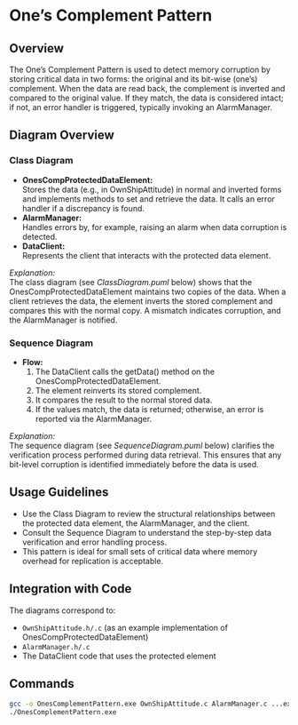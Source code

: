 # One’s Complement Pattern

## Overview
The One’s Complement Pattern is used to detect memory corruption by storing critical data in two forms: the original and its bit-wise (one’s) complement. When the data are read back, the complement is inverted and compared to the original value. If they match, the data is considered intact; if not, an error handler is triggered, typically invoking an AlarmManager.

## Diagram Overview

### Class Diagram
- **OnesCompProtectedDataElement:**  
  Stores the data (e.g., in OwnShipAttitude) in normal and inverted forms and implements methods to set and retrieve the data. It calls an error handler if a discrepancy is found.
- **AlarmManager:**  
  Handles errors by, for example, raising an alarm when data corruption is detected.
- **DataClient:**  
  Represents the client that interacts with the protected data element.

*Explanation:*  
The class diagram (see *ClassDiagram.puml* below) shows that the OnesCompProtectedDataElement maintains two copies of the data. When a client retrieves the data, the element inverts the stored complement and compares this with the normal copy. A mismatch indicates corruption, and the AlarmManager is notified.

### Sequence Diagram
- **Flow:**  
  1. The DataClient calls the getData() method on the OnesCompProtectedDataElement.
  2. The element reinverts its stored complement.
  3. It compares the result to the normal stored data.
  4. If the values match, the data is returned; otherwise, an error is reported via the AlarmManager.
  
*Explanation:*  
The sequence diagram (see *SequenceDiagram.puml* below) clarifies the verification process performed during data retrieval. This ensures that any bit-level corruption is identified immediately before the data is used.

## Usage Guidelines
- Use the Class Diagram to review the structural relationships between the protected data element, the AlarmManager, and the client.
- Consult the Sequence Diagram to understand the step-by-step data verification and error handling process.
- This pattern is ideal for small sets of critical data where memory overhead for replication is acceptable.

## Integration with Code
The diagrams correspond to:
- `OwnShipAttitude.h/.c` (as an example implementation of OnesCompProtectedDataElement)
- `AlarmManager.h/.c`
- The DataClient code that uses the protected element

## Commands
```bash
gcc -o OnesComplementPattern.exe OwnShipAttitude.c AlarmManager.c ...existing code...
./OnesComplementPattern.exe
```